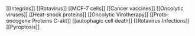 [[Integrins]]
[[Rotavirus]]
[[MCF-7 cells]]
[[Cancer vaccines]]
[[Oncolytic viruses]]
[[Heat-shock proteins]]
[[Oncolytic Virotherapy]]
[[Proto-oncogene Proteins C-akt]]
[[autophagic cell death]]
[[Rotavirus Infections]]
[[Pyroptosis]]
